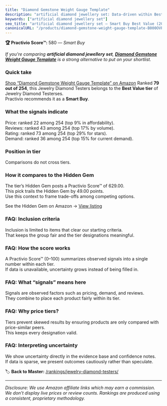 ```yaml
---
title: "Diamond Gemstone Weight Gauge Template"
description: "artificial diamond jewellery set: Data-driven within Best Value ranking using the Practivio Score™. Positioned by quality, value, demand, findability, momentum."
keywords: ["artificial diamond jewellery set"]
seo_title: "artificial diamond jewellery set — Smart Buy Best Value (2025)"
canonicalURL: "/products/diamond-gemstone-weight-gauge-template-B000OVPDHK/"
---
```


**🏆 Practivio Score™:** 580 — _Smart Buy_


*If you're comparing **artificial diamond jewellery set**, **[Diamond Gemstone Weight Gauge Template](https://www.amazon.com/dp/B000OVPDHK?tag=practivio-20)** is a strong alternative to put on your shortlist.*
### Quick take
[Shop “Diamond Gemstone Weight Gauge Template” on Amazon](https://www.amazon.com/dp/B000OVPDHK?tag=practivio-20)
Ranked **79 out of 254**, this Jewelry Diamond Testers belongs to the **Best Value tier** of Jewelry Diamond Testerses.  
Practivio recommends it as a **Smart Buy**.

### What the signals indicate
Price: ranked 22 among 254 (top 9% in affordability).  
Reviews: ranked 43 among 254 (top 17% by volume).  
Rating: ranked 73 among 254 (top 29% for stars).  
Demand: ranked 36 among 254 (top 15% for current demand).

### Position in tier
Comparisons do not cross tiers.

### How it compares to the Hidden Gem
The tier’s Hidden Gem posts a Practivio Score™ of 629.00.  
This pick trails the Hidden Gem by 49.00 points.  
Use this context to frame trade-offs among competing options.  

See the Hidden Gem on Amazon → [View listing](https://www.amazon.com/dp/B0CPHMR3P8?tag=practivio-20)

### FAQ: Inclusion criteria
Inclusion is limited to items that clear our starting criteria.  
That keeps the group fair and the tier designations meaningful.

### FAQ: How the score works
A Practivio Score™ (0–100) summarizes observed signals into a single number within each tier.  
If data is unavailable, uncertainty grows instead of being filled in.

### FAQ: What “signals” means here
Signals are observed factors such as pricing, demand, and reviews.  
They combine to place each product fairly within its tier.

### FAQ: Why price tiers?
Tiers prevent skewed results by ensuring products are only compared with price-similar peers.  
This keeps every designation valid.

### FAQ: Interpreting uncertainty
We show uncertainty directly in the evidence base and confidence notes.  
If data is sparse, we present outcomes cautiously rather than speculate.


🏷️ **Back to Master:** [/rankings/jewelry-diamond-testers/](/rankings/jewelry-diamond-testers/)

---
_Disclosure: We use Amazon affiliate links which may earn a commission. We don’t display live prices or review counts. Rankings are produced using a consistent, proprietary methodology._
